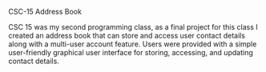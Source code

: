 CSC-15 Address Book

CSC 15 was my second programming class, as a final project for this class I created an address book that can store and access user contact details along with a multi-user account feature. Users were provided with a simple user-friendly graphical user interface for storing, accessing, and updating contact details.
